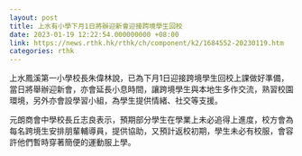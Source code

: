 ```yaml
---
layout: post
title: 上水有小學下月1日將辦迎新會迎接跨境學生回校
date: 2023-01-19 12:22:54.000000000 +08:00
link: https://news.rthk.hk/rthk/ch/component/k2/1684552-20230119.htm
categories: rthk
---
```


上水鳳溪第一小學校長朱偉林說，已為下月1日迎接跨境學生回校上課做好準備，當日將舉辦迎新會，亦會延長小息時間，讓跨境學生與本地生多作交流，熟習校園環境，另外亦會設學習小組，為學生提供情緒、社交等支援。

元朗商會中學校長丘志良表示，預期部分學生在學業上未必追得上進度，校方會為每名跨境生安排朋輩輔導員，提供協助，又預計返校初期，學生未必有校服，會容許他們暫時穿著簡便的運動服上學。
